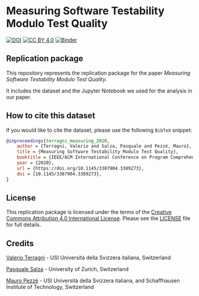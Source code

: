 # Measuring Software Testability Modulo Test Quality

[![DOI](https://zenodo.org/badge/DOI/10.5281/zenodo.3740499.svg)](https://doi.org/10.5281/zenodo.3740499)
[![CC BY 4.0](https://img.shields.io/badge/License-CC%20BY%204.0-lightgrey.svg)](http://creativecommons.org/licenses/by/4.0/)
[![Binder](https://mybinder.org/badge_logo.svg)](https://mybinder.org/v2/gh/pasqualesalza/testability/master?filepath=correlation_study.ipynb)

## Replication package

This repository represents the replication package for the paper *Measuring Software Testability Modulo Test Quality*.

It includes the dataset and the Jupyter Notebook we used for the analysis in our paper.

## How to cite this dataset

If you would like to cite the dataset, please use the following `BibTeX` snippet:

```bibtex
@inproceedings{terragni_measuring_2020,
    author = {Terragni, Valerio and Salza, Pasquale and Pezzè, Mauro},
    title = {Measuring Software Testability Modulo Test Quality},
    booktitle = {IEEE/ACM International Conference on Program Comprehension (ICPC)},
    year = {2020},
    url = {https://doi.org/10.1145/3387904.3389273},
    doi = {10.1145/3387904.3389273},
}
```

## License

This replication package is licensed under the terms of the [Creative Commons Attribution 4.0 International License](http://creativecommons.org/licenses/by/4.0/).
Please see the [LICENSE](LICENSE) file for full details.

## Credits

[Valerio Terragni](mailto:valerio.terragni@usi.ch) - USI Università della Svizzera italiana, Switzerland

[Pasquale Salza](mailto:salza@ifi.uzh.ch) - University of Zurich, Switzerland

[Mauro Pezzè](mailto:mauro.pezze@usi.ch) - USI Università della Svizzera italiana, and Schaffhausen Institute of Technology, Switzerland